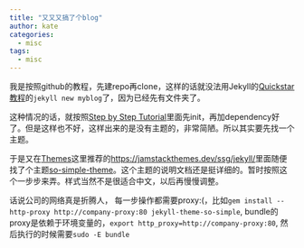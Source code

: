 ```yaml
---
title: "又又又搞了个blog"
author: kate
categories:
  - misc
tags:
  - misc
---
```


我是按照github的教程，先建repo再clone，这样的话就没法用Jekyll的[Quickstar教程](https://jekyllrb.com/docs/)的`jekyll new myblog`了，因为已经先有文件夹了。

这种情况的话，就按照[Step by Step Tutorial](https://jekyllrb.com/docs/step-by-step/01-setup/)里面先init，再加dependency好了。但是这样也不好，这样出来的是没有主题的，非常简陋。所以其实要先找一个主题。

于是又在[Themes](https://jekyllrb.com/docs/themes/)这里推荐的<https://jamstackthemes.dev/ssg/jekyll/>里面随便找了个主题[so-simple-theme](https://github.com/mmistakes/so-simple-theme)。这个主题的说明文档还是挺详细的。暂时按照这个一步步来弄。样式当然不是很适合中文，以后再慢慢调整。

话说公司的网络真是折腾人， 每一步操作都需要proxy:(，比如`gem install --http-proxy http://company-proxy:80 jekyll-theme-so-simple`, bundle的proxy是依赖于环境变量的，`export http_proxy=http://company-proxy:80`, 然后执行的时候需要`sudo -E bundle`
